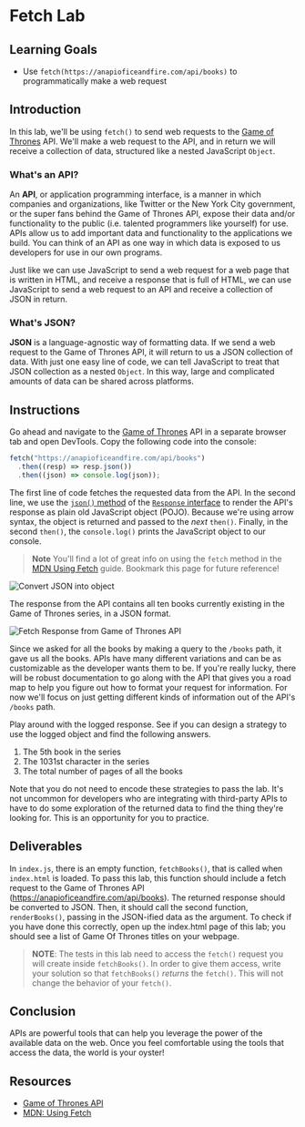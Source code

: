 # Fetch Lab

## Learning Goals

- Use `fetch(https://anapioficeandfire.com/api/books)` to programmatically make a web request

## Introduction

In this lab, we'll be using `fetch()` to send web requests to the [Game of
Thrones][got] API. We'll make a web request to the API, and in return we will
receive a collection of data, structured like a nested JavaScript `Object`.

### What's an API?

An **API**, or application programming interface, is a manner in which companies
and organizations, like Twitter or the New York City government, or the super
fans behind the Game of Thrones API, expose their data and/or functionality to
the public (i.e. talented programmers like yourself) for use. APIs allow us to
add important data and functionality to the applications we build. You can think
of an API as one way in which data is exposed to us developers for use in our
own programs.

Just like we can use JavaScript to send a web request for a web page that is
written in HTML, and receive a response that is full of HTML, we can use
JavaScript to send a web request to an API and receive a collection of JSON in
return.

### What's JSON?

**JSON** is a language-agnostic way of formatting data. If we send a web request
to the Game of Thrones API, it will return to us a JSON collection of data. With
just one easy line of code, we can tell JavaScript to treat that JSON collection
as a nested `Object`. In this way, large and complicated amounts of data can be
shared across platforms.

## Instructions

Go ahead and navigate to the [Game of Thrones][got] API in a separate browser
tab and open DevTools. Copy the following code into the console:

```js
fetch("https://anapioficeandfire.com/api/books")
  .then((resp) => resp.json())
  .then((json) => console.log(json));
```

The first line of code fetches the requested data from the API. In the second
line, we use the [`json()` method][json-method] of the [`Response`
interface][response-interface] to render the API's response as plain old
JavaScript object (POJO). Because we're using arrow syntax, the object is
returned and passed to the _next_ `then()`. Finally, in the second `then()`, the
`console.log()` prints the JavaScript object to our console.

> **Note** You'll find a lot of great info on using the `fetch` method in the
> [MDN Using Fetch][fetch] guide. Bookmark this page for future reference!

![Convert JSON into object](https://curriculum-content.s3.amazonaws.com/fewpjs/fewpjs-fetch-lab/Image_26_FullAsynchronousJavaScript.png)

The response from the API contains all ten books currently existing in the Game
of Thrones series, in a JSON format.

![Fetch Response from Game of Thrones API](https://curriculum-content.s3.amazonaws.com/web-development/js/ajax/fetch_lab_promises_response.png)

Since we asked for all the books by making a query to the `/books` path, it gave
us all the books. APIs have many different variations and can be as customizable
as the developer wants them to be. If you're really lucky, there will be robust
documentation to go along with the API that gives you a road map to help you
figure out how to format your request for information. For now we'll focus on
just getting different kinds of information out of the API's `/books` path.

Play around with the logged response. See if you can design a strategy to use
the logged object and find the following answers.

1. The 5th book in the series
2. The 1031st character in the series
3. The total number of pages of all the books

Note that you do not need to encode these strategies to pass the lab. It's not
uncommon for developers who are integrating with third-party APIs to have to do
some exploration of the returned data to find the thing they're looking for.
This is an opportunity for you to practice.

## Deliverables

In `index.js`, there is an empty function, `fetchBooks()`, that is called when
`index.html` is loaded. To pass this lab, this function should include a fetch
request to the Game of Thrones API (https://anapioficeandfire.com/api/books).
The returned response should be converted to JSON. Then, it should call the
second function, `renderBooks()`, passing in the JSON-ified data as the
argument. To check if you have done this correctly, open up the index.html page
of this lab; you should see a list of Game Of Thrones titles on your webpage.

> **NOTE**: The tests in this lab need to access the `fetch()` request you will
> create inside `fetchBooks()`. In order to give them access, write your
> solution so that `fetchBooks()` _returns_ the `fetch()`. This will not change
> the behavior of your `fetch()`.

## Conclusion

APIs are powerful tools that can help you leverage the power of the available
data on the web. Once you feel comfortable using the tools that access the data,
the world is your oyster!

## Resources

- [Game of Thrones API][got]
- [MDN: Using Fetch][fetch]

[got]: https://anapioficeandfire.com/
[json-method]: https://developer.mozilla.org/en-US/docs/Web/API/Response/json
[response-interface]: https://developer.mozilla.org/en-US/docs/Web/API/Response
[fetch]: https://developer.mozilla.org/en-US/docs/Web/API/Fetch_API/Using_Fetch
